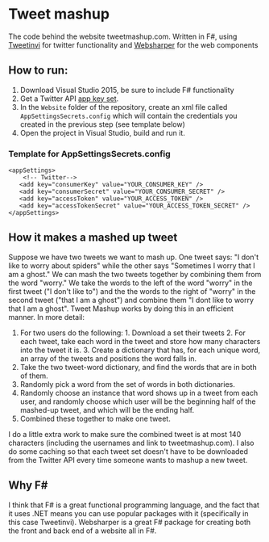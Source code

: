 # Tweet mashup

The code behind the website tweetmashup.com. Written in F#, using [Tweetinvi](https://github.com/linvi/tweetinvi) for twitter functionality and [Websharper](http://websharper.com) for the web components

## How to run:

  1. Download Visual Studio 2015, be sure to include F# functionality
  2. Get a Twitter API [app key set](https://apps.twitter.com/).
  2. In the `Website` folder of the repository, create an xml file called `AppSettingsSecrets.config` which will contain the credentials you created in the previous step (see template below)  
  4. Open the project in Visual Studio, build and run it.
  
### Template for AppSettingsSecrets.config

```
<appSettings>  
    <!-- Twitter--> 
   <add key="consumerKey" value="YOUR_CONSUMER_KEY" />
   <add key="consumerSecret" value="YOUR_CONSUMER_SECRET" />
   <add key="accessToken" value="YOUR_ACCESS_TOKEN" />
   <add key="accessTokenSecret" value="YOUR_ACCESS_TOKEN_SECRET" />
</appSettings>
```

## How it makes a mashed up tweet

Suppose we have two tweets we want to mash up. One tweet says: "I don't like to worry about spiders" while the other says "Sometimes I worry that I am a ghost." We can mash the two tweets together by combining them from the word "worry." We take the words to the left of the word "worry" in the first tweet ("I don't like to") and the the words to the right of "worry" in the second tweet ("that I am a ghost") and combine them "I dont like to worry that I am a ghost". Tweet Mashup works by doing this in an efficient manner. In more detail:

  1. For two users do the following:
    1. Download a set their tweets
    2. For each tweet, take each word in the tweet and store how many characters into the tweet it is.
    3. Create a dictionary that has, for each unique word, an array of the tweets and positions the word falls in.
  2. Take the two tweet-word dictionary, and find the words that are in both of them.
  3. Randomly pick a word from the set of words in both dictionaries.
  4. Randomly choose an instance that word shows up in a tweet from each user, and randomly choose which user will be the beginning half of the mashed-up tweet, and which will be the ending half.
  5. Combined these together to make one tweet.
  
I do a little extra work to make sure the combined tweet is at most 140 characters (including the usernames and link to tweetmashup.com). I also do some caching so that each tweet set doesn't have to be downloaded from the Twitter API every time someone wants to mashup a new tweet.

## Why F&#35;

I think that F# is a great functional programming language, and the fact that it uses .NET means you can use popular packages with it (specifically in this case Tweetinvi). Websharper is a great F# package for creating both the front and back end of a website all in F#.